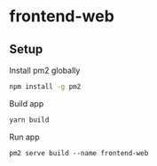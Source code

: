 # frontend-web

## Setup 

Install pm2 globally
```sh
npm install -g pm2
```

Build app
```sh
yarn build
```

Run app
```
pm2 serve build --name frontend-web
```
